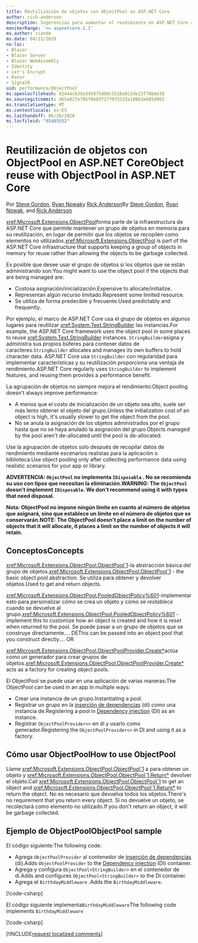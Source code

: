 ```yaml
---
title: Reutilización de objetos con ObjectPool en ASP.NET Core
author: rick-anderson
description: Sugerencias para aumentar el rendimiento en ASP.NET Core aplicaciones mediante ObjectPool.
monikerRange: '>= aspnetcore-1.1'
ms.author: riande
ms.date: 04/11/2019
no-loc:
- Blazor
- Blazor Server
- Blazor WebAssembly
- Identity
- Let's Encrypt
- Razor
- SignalR
uid: performance/ObjectPool
ms.openlocfilehash: 8244acb39a345875d80c5528a822de23f78b6e38
ms.sourcegitcommit: d65a027e78bf0b83727f975235a18863e685d902
ms.translationtype: MT
ms.contentlocale: es-ES
ms.lasthandoff: 06/26/2020
ms.locfileid: "85403552"
---
```

# <a name="object-reuse-with-objectpool-in-aspnet-core"></a><span data-ttu-id="a7c2a-103">Reutilización de objetos con ObjectPool en ASP.NET Core</span><span class="sxs-lookup"><span data-stu-id="a7c2a-103">Object reuse with ObjectPool in ASP.NET Core</span></span>

<span data-ttu-id="a7c2a-104">Por [Steve Gordon](https://twitter.com/stevejgordon), [Ryan Nowak](https://github.com/rynowak)y [Rick Anderson](https://twitter.com/RickAndMSFT)</span><span class="sxs-lookup"><span data-stu-id="a7c2a-104">By [Steve Gordon](https://twitter.com/stevejgordon), [Ryan Nowak](https://github.com/rynowak), and [Rick Anderson](https://twitter.com/RickAndMSFT)</span></span>

<span data-ttu-id="a7c2a-105"><xref:Microsoft.Extensions.ObjectPool>forma parte de la infraestructura de ASP.NET Core que permite mantener un grupo de objetos en memoria para su reutilización, en lugar de permitir que los objetos se recopilen como elementos no utilizados.</span><span class="sxs-lookup"><span data-stu-id="a7c2a-105"><xref:Microsoft.Extensions.ObjectPool> is part of the ASP.NET Core infrastructure that supports keeping a group of objects in memory for reuse rather than allowing the objects to be garbage collected.</span></span>

<span data-ttu-id="a7c2a-106">Es posible que desee usar el grupo de objetos si los objetos que se están administrando son:</span><span class="sxs-lookup"><span data-stu-id="a7c2a-106">You might want to use the object pool if the objects that are being managed are:</span></span>

- <span data-ttu-id="a7c2a-107">Costosa asignación/inicialización.</span><span class="sxs-lookup"><span data-stu-id="a7c2a-107">Expensive to allocate/initialize.</span></span>
- <span data-ttu-id="a7c2a-108">Representan algún recurso limitado.</span><span class="sxs-lookup"><span data-stu-id="a7c2a-108">Represent some limited resource.</span></span>
- <span data-ttu-id="a7c2a-109">Se utiliza de forma predecible y frecuente.</span><span class="sxs-lookup"><span data-stu-id="a7c2a-109">Used predictably and frequently.</span></span>

<span data-ttu-id="a7c2a-110">Por ejemplo, el marco de ASP.NET Core usa el grupo de objetos en algunos lugares para reutilizar <xref:System.Text.StringBuilder> las instancias.</span><span class="sxs-lookup"><span data-stu-id="a7c2a-110">For example, the ASP.NET Core framework uses the object pool in some places to reuse <xref:System.Text.StringBuilder> instances.</span></span> <span data-ttu-id="a7c2a-111">`StringBuilder`asigna y administra sus propios búferes para contener datos de caracteres.</span><span class="sxs-lookup"><span data-stu-id="a7c2a-111">`StringBuilder` allocates and manages its own buffers to hold character data.</span></span> <span data-ttu-id="a7c2a-112">ASP.NET Core usa `StringBuilder` con regularidad para implementar características y su reutilización proporciona una ventaja de rendimiento.</span><span class="sxs-lookup"><span data-stu-id="a7c2a-112">ASP.NET Core regularly uses `StringBuilder` to implement features, and reusing them provides a performance benefit.</span></span>

<span data-ttu-id="a7c2a-113">La agrupación de objetos no siempre mejora el rendimiento:</span><span class="sxs-lookup"><span data-stu-id="a7c2a-113">Object pooling doesn't always improve performance:</span></span>

- <span data-ttu-id="a7c2a-114">A menos que el costo de inicialización de un objeto sea alto, suele ser más lento obtener el objeto del grupo.</span><span class="sxs-lookup"><span data-stu-id="a7c2a-114">Unless the initialization cost of an object is high, it's usually slower to get the object from the pool.</span></span>
- <span data-ttu-id="a7c2a-115">No se anula la asignación de los objetos administrados por el grupo hasta que no se haya anulado la asignación del grupo.</span><span class="sxs-lookup"><span data-stu-id="a7c2a-115">Objects managed by the pool aren't de-allocated until the pool is de-allocated.</span></span>

<span data-ttu-id="a7c2a-116">Use la agrupación de objetos solo después de recopilar datos de rendimiento mediante escenarios realistas para la aplicación o biblioteca.</span><span class="sxs-lookup"><span data-stu-id="a7c2a-116">Use object pooling only after collecting performance data using realistic scenarios for your app or library.</span></span>

<span data-ttu-id="a7c2a-117">**ADVERTENCIA: `ObjectPool` no implementa `IDisposable` . No se recomienda su uso con tipos que necesitan la eliminación.**</span><span class="sxs-lookup"><span data-stu-id="a7c2a-117">**WARNING: The `ObjectPool` doesn't implement `IDisposable`. We don't recommend using it with types that need disposal.**</span></span>

<span data-ttu-id="a7c2a-118">**Nota: ObjectPool no impone ningún límite en cuanto al número de objetos que asignará, sino que establece un límite en el número de objetos que se conservarán.**</span><span class="sxs-lookup"><span data-stu-id="a7c2a-118">**NOTE: The ObjectPool doesn't place a limit on the number of objects that it will allocate, it places a limit on the number of objects it will retain.**</span></span>

## <a name="concepts"></a><span data-ttu-id="a7c2a-119">Conceptos</span><span class="sxs-lookup"><span data-stu-id="a7c2a-119">Concepts</span></span>

<span data-ttu-id="a7c2a-120"><xref:Microsoft.Extensions.ObjectPool.ObjectPool`1>-la abstracción básica del grupo de objetos.</span><span class="sxs-lookup"><span data-stu-id="a7c2a-120"><xref:Microsoft.Extensions.ObjectPool.ObjectPool`1> - the basic object pool abstraction.</span></span> <span data-ttu-id="a7c2a-121">Se utiliza para obtener y devolver objetos.</span><span class="sxs-lookup"><span data-stu-id="a7c2a-121">Used to get and return objects.</span></span>

<span data-ttu-id="a7c2a-122"><xref:Microsoft.Extensions.ObjectPool.PooledObjectPolicy%601>-implementar esto para personalizar cómo se crea un objeto y cómo se *restablece* cuando se devuelve al grupo.</span><span class="sxs-lookup"><span data-stu-id="a7c2a-122"><xref:Microsoft.Extensions.ObjectPool.PooledObjectPolicy%601> - implement this to customize how an object is created and how it is *reset* when returned to the pool.</span></span> <span data-ttu-id="a7c2a-123">Se puede pasar a un grupo de objetos que se construye directamente.... DE</span><span class="sxs-lookup"><span data-stu-id="a7c2a-123">This can be passed into an object pool that you construct directly.... OR</span></span>

<span data-ttu-id="a7c2a-124"><xref:Microsoft.Extensions.ObjectPool.ObjectPoolProvider.Create*>actúa como un generador para crear grupos de objetos.</span><span class="sxs-lookup"><span data-stu-id="a7c2a-124"><xref:Microsoft.Extensions.ObjectPool.ObjectPoolProvider.Create*> acts as a factory for creating object pools.</span></span>
<!-- REview, there is no ObjectPoolProvider<T> -->

<span data-ttu-id="a7c2a-125">El ObjectPool se puede usar en una aplicación de varias maneras:</span><span class="sxs-lookup"><span data-stu-id="a7c2a-125">The ObjectPool can be used in an app in multiple ways:</span></span>

* <span data-ttu-id="a7c2a-126">Crear una instancia de un grupo.</span><span class="sxs-lookup"><span data-stu-id="a7c2a-126">Instantiating a pool.</span></span>
* <span data-ttu-id="a7c2a-127">Registrar un grupo en la [inserción de dependencias](xref:fundamentals/dependency-injection) (di) como una instancia de.</span><span class="sxs-lookup"><span data-stu-id="a7c2a-127">Registering a pool in [Dependency injection](xref:fundamentals/dependency-injection) (DI) as an instance.</span></span>
* <span data-ttu-id="a7c2a-128">Registrar `ObjectPoolProvider<>` en di y usarlo como generador.</span><span class="sxs-lookup"><span data-stu-id="a7c2a-128">Registering the `ObjectPoolProvider<>` in DI and using it as a factory.</span></span>

## <a name="how-to-use-objectpool"></a><span data-ttu-id="a7c2a-129">Cómo usar ObjectPool</span><span class="sxs-lookup"><span data-stu-id="a7c2a-129">How to use ObjectPool</span></span>

<span data-ttu-id="a7c2a-130">Llame <xref:Microsoft.Extensions.ObjectPool.ObjectPool`1> a para obtener un objeto y <xref:Microsoft.Extensions.ObjectPool.ObjectPool`1.Return*> devolver el objeto.</span><span class="sxs-lookup"><span data-stu-id="a7c2a-130">Call <xref:Microsoft.Extensions.ObjectPool.ObjectPool`1> to get an object and <xref:Microsoft.Extensions.ObjectPool.ObjectPool`1.Return*> to return the object.</span></span>  <span data-ttu-id="a7c2a-131">No es necesario que devuelva todos los objetos.</span><span class="sxs-lookup"><span data-stu-id="a7c2a-131">There's no requirement that you return every object.</span></span> <span data-ttu-id="a7c2a-132">Si no devuelve un objeto, se recolectará como elemento no utilizado.</span><span class="sxs-lookup"><span data-stu-id="a7c2a-132">If you don't return an object, it will be garbage collected.</span></span>

## <a name="objectpool-sample"></a><span data-ttu-id="a7c2a-133">Ejemplo de ObjectPool</span><span class="sxs-lookup"><span data-stu-id="a7c2a-133">ObjectPool sample</span></span>

<span data-ttu-id="a7c2a-134">El código siguiente:</span><span class="sxs-lookup"><span data-stu-id="a7c2a-134">The following code:</span></span>

* <span data-ttu-id="a7c2a-135">Agrega `ObjectPoolProvider` al contenedor de [inserción de dependencias](xref:fundamentals/dependency-injection) (di).</span><span class="sxs-lookup"><span data-stu-id="a7c2a-135">Adds `ObjectPoolProvider` to the [Dependency injection](xref:fundamentals/dependency-injection) (DI) container.</span></span>
* <span data-ttu-id="a7c2a-136">Agrega y configura `ObjectPool<StringBuilder>` en el contenedor de di.</span><span class="sxs-lookup"><span data-stu-id="a7c2a-136">Adds and configures `ObjectPool<StringBuilder>` to the DI container.</span></span>
* <span data-ttu-id="a7c2a-137">Agrega el `BirthdayMiddleware` .</span><span class="sxs-lookup"><span data-stu-id="a7c2a-137">Adds the `BirthdayMiddleware`.</span></span>

[!code-csharp[](ObjectPool/ObjectPoolSample/Startup.cs?name=snippet)]

<span data-ttu-id="a7c2a-138">El código siguiente implementa`BirthdayMiddleware`</span><span class="sxs-lookup"><span data-stu-id="a7c2a-138">The following code implements `BirthdayMiddleware`</span></span>

[!code-csharp[](ObjectPool/ObjectPoolSample/BirthdayMiddleware.cs?name=snippet)]

[!INCLUDE[request localized comments](~/includes/code-comments-loc.md)]
